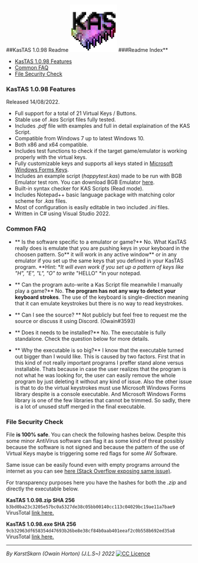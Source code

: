##KasTAS 1.0.98 Readme
[![KasTAS Icon](https://github.com/KarstSkarn/KasTAS/blob/main/kasicon.png?raw=true "KasTAS Icon")](https://github.com/KarstSkarn/KasTAS/blob/main/kasicon.png "KasTAS Icon")
###Readme Index**

- [KasTAS 1.0.98 Features](#kastas-1098-features)
- [Common FAQ](#common-faq)
- [File Security Check](#file-security-check)

### KasTAS 1.0.98 Features
Released 14/08/2022.

- Full support for a total of 21 Virtual Keys / Buttons.
- Stable use of *.kas* Script files fully tested.
- Includes *.pdf* file with examples and full in detail explaination of the KAS Script.
- Compatible from Windows 7 up to latest Windows 10.
- Both x86 and x64 compatible.
- Includes test functions to check if the target game/emulator is working properly with the virtual keys.
- Fully customizable keys and supports all keys stated in [Microsoft Windows Forms Keys](https://docs.microsoft.com/es-es/dotnet/api/system.windows.forms.keys "Microsoft Windows Forms Keys").
- Includes an example script (*happytest.kas*) made to be run with BGB Emulator test rom. You can download BGB Emulator [here](https://bgb.bircd.org/ "here").
- Built-in syntax checker for KAS Scripts (Read mode).
- Includes Notepad++ basic language package with matching color scheme for *.kas* files.
- Most of configuration is easily editable in two included *.ini* files.
- Written in C# using Visual Studio 2022.

### Common FAQ
- ** Is the software specific to a emulator or game?**
No. What KasTAS really does is emulate that you are pushing keys in your keyboard in the choosen pattern. So** it will work in any active window** or in any emulator if you set up the same keys that you defined in your KasTAS program.
**Hint: **It will even work if you set up a pattern of keys like *"H", "E", "L", "O"* to write* "HELLO" *in your notepad.

- ** Can the program auto-write a Kas Script file meanwhile I manually play a game?**
No. **The program has not any way to detect your keyboard strokes**. The use of the keyboard is single-direction meaning that it can emulate keystrokes but there is no way to read keystrokes.

- ** Can I see the source? **
Not publicly but feel free to request me the source or discuss it using Discord. (Owain#3593)

- ** Does it needs to be installed?**
No. The executable is fully standalone. Check the question below for more details.

- ** Why the executable is so big?**
I know that the executable turned out bigger than I would like. This is caused by two factors.
First that in this kind of not really important programs I preffer stand alone versus installable. Thats because in case the user realizes that the program is not what he was looking for, the user can easily remove the whole program by just deleting it without any kind of issue.
Also the other issue is that to do the virtual keystrokes must use Microsoft Windows Forms library despite is a console executable. And Microsoft Windows Forms library is one of the few libraries that cannot be trimmed. So sadly, there is a lot of unused stuff merged in the final executable.

### File Security Check

File **is 100% safe**. You can check the following hashes below. Despite this some minor AntiVirus software can flag it as some kind of threat possibly because the software is not signed and because the pattern of the use of Virtual Keys maybe is triggering some red flags for some AV Software.

Same issue can be easily found even with empty programs arround the internet as you can see [here (Stack Overflow exposing same issue)](https://stackoverflow.com/questions/60340213/what-could-be-causing-virustotal-to-flag-an-empty-program-as-a-trojan "here (Stack Overflow exposing same issue)").

For transparency purposes here you have the hashes for both the *.zip* and directly the executable below.

**KasTAS 1.0.98.zip SHA 256**
`b3bd0ba23c3205e57bc0a5327de38c05bb00140cc113c04029bc19ae11a7bae9`
VirusTotal [link here.](https://www.virustotal.com/gui/file/b3bd0ba23c3205e57bc0a5327de38c05bb00140cc113c04029bc19ae11a7bae9 "link here.")

**KasTAS 1.0.98.exe SHA 256**
`9cb32963df658354d47693b26be8e38cf84b0aab401eeaf2c0b558b692ed35a8`
VirusTotal [link here.](https://www.virustotal.com/gui/file/9cb32963df658354d47693b26be8e38cf84b0aab401eeaf2c0b558b692ed35a8 "link here.")

------------
*By KarstSkarn (Owain Horton) (J.L.S~) 2022*
[![CC Licence](https://i.creativecommons.org/l/by-nc-sa/4.0/88x31.png "CC Licence")](https://creativecommons.org/licenses/by-nc-sa/4.0/ "CC Licence")
